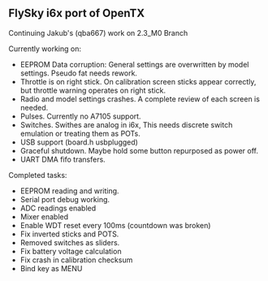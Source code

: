 ## FlySky i6x port of OpenTX

Continuing Jakub's (qba667) work on 2.3_M0 Branch

Currently working on:

* EEPROM Data corruption: General settings are overwritten by model settings. Pseudo fat needs rework.
* Throttle is on right stick. On calibration screen sticks appear correctly, but throttle warning operates on right stick.
* Radio and model settings crashes. A complete review of each screen is needed.
* Pulses. Currently no A7105 support.
* Switches. Swithes are analog in i6x, This needs discrete switch emulation or treating them as POTs.
* USB support (board.h usbplugged)
* Graceful shutdown. Maybe hold some button repurposed as power off.
* UART DMA fifo transfers.

Completed tasks:

* EEPROM reading and writing.
* Serial port debug working.
* ADC readings enabled
* Mixer enabled
* Enable WDT reset every 100ms (countdown was broken)
* Fix inverted sticks and POTS.
* Removed switches as sliders.
* Fix battery voltage calculation
* Fix crash in calibration checksum 
* Bind key as MENU 